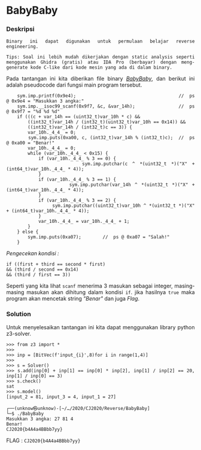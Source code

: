 <div style="text-align: justify">

# BabyBaby

### Deskripsi
```
Binary ini dapat digunakan untuk permulaan belajar reverse engineering.

Tips: Soal ini lebih mudah dikerjakan dengan static analysis seperti menggunakan Ghidra (gratis) atau IDA Pro (berbayar) dengan meng-generate kode C-like dari kode mesin yang ada di dalam binary.
```


Pada tantangan ini kita diberikan file binary *[BabyBaby](BabyBaby)*, dan berikut ini adalah pseudocode dari fungsi main program tersebut.

```
    sym.imp.printf(0x9e4);                                      //  ps @ 0x9e4 = "Masukkan 3 angka:"
    sym.imp.__isoc99_scanf(0x9f7, &c, &var_14h);                //  ps @ 0x9f7 = "%d %d %d"
    if (((c + var_14h == (uint32_t)var_10h * c) &&
        ((int32_t)var_14h / (int32_t)(uint32_t)var_10h == 0x14)) &&
        ((int32_t)var_14h / (int32_t)c == 3)) {
        var_10h._4_4_ = 0;
        sym.imp.puts(0xa00, c, (int32_t)var_14h % (int32_t)c);  //  ps @ 0xa00 = "Benar!"
        var_10h._4_4_ = 0;
        while (var_10h._4_4_ < 0x15) {
            if (var_10h._4_4_ % 3 == 0) {
                sym.imp.putchar(c ^ *(uint32_t *)("X" + (int64_t)var_10h._4_4_ * 4));
            }
            if (var_10h._4_4_ % 3 == 1) {
                sym.imp.putchar(var_14h ^ *(uint32_t *)("X" + (int64_t)var_10h._4_4_ * 4));
            }
            if (var_10h._4_4_ % 3 == 2) {
                sym.imp.putchar((uint32_t)var_10h ^ *(uint32_t *)("X" + (int64_t)var_10h._4_4_ * 4));
            }
            var_10h._4_4_ = var_10h._4_4_ + 1;
        }
    } else {
        sym.imp.puts(0xa07);        //  ps @ 0xa07 = "Salah!" 
    }
```
*Pengecekan kondisi :*
```
if ((first + third == second * first)
&& (third / second == 0x14)
&& (third / first == 3))
```

Seperti yang kita lihat `scanf` menerima 3 masukan sebagai integer, masing-masing masukan akan dihitung dalam kondisi `if`. jika hasilnya `true` maka
program akan mencetak string *"Benar"* dan juga *Flag*.

### Solution

Untuk menyelesaikan tantangan ini kita dapat menggunakan library python z3-solver.

```
>>> from z3 import *
>>> 
>>> inp = [BitVec(f'input_{i}',8)for i in range(1,4)]
>>> 
>>> s = Solver()
>>> s.add(inp[0] + inp[1] == inp[0] * inp[2], inp[1] / inp[2] == 20, inp[1] / inp[0] == 3)
>>> s.check()
sat
>>> s.model()
[input_2 = 81, input_3 = 4, input_1 = 27]
``` 
```
┌──(unknow㉿unknow)-[~/…/2020/CJ2020/Reverse/BabyBaby]
└─$ ./BabyBaby 
Masukkan 3 angka: 27 81 4
Benar!
CJ2020{b4A4a4BBbb7yy}
```

FLAG : `CJ2020{b4A4a4BBbb7yy}`

</div>